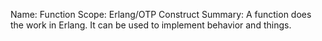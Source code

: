 Name:    Function
Scope:    Erlang/OTP Construct
Summary:  A function does the work in Erlang. It can be used to implement
          behavior and things.
